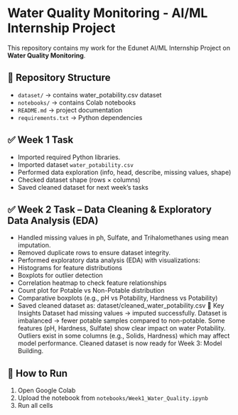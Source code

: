 # Water Quality Monitoring - AI/ML Internship Project

This repository contains my work for the Edunet AI/ML Internship Project on **Water Quality Monitoring**.

## 📂 Repository Structure
- `dataset/` → contains water_potability.csv dataset  
- `notebooks/` → contains Colab notebooks  
- `README.md` → project documentation  
- `requirements.txt` → Python dependencies  

## ✅ Week 1 Task
- Imported required Python libraries.
- Imported dataset `water_potability.csv`
- Performed data exploration (info, head, describe, missing values, shape)
- Checked dataset shape (rows × columns)
- Saved cleaned dataset for next week’s tasks

## ✅ Week 2 Task – Data Cleaning & Exploratory Data Analysis (EDA)
- Handled missing values in ph, Sulfate, and Trihalomethanes using mean imputation.
- Removed duplicate rows to ensure dataset integrity.
- Performed exploratory data analysis (EDA) with visualizations:
- Histograms for feature distributions
- Boxplots for outlier detection
- Correlation heatmap to check feature relationships
- Count plot for Potable vs Non-Potable distribution
- Comparative boxplots (e.g., pH vs Potability, Hardness vs Potability)
- Saved cleaned dataset as:
dataset/cleaned_water_potability.csv
🔎 Key Insights
Dataset had missing values → imputed successfully.
Dataset is imbalanced → fewer potable samples compared to non-potable.
Some features (pH, Hardness, Sulfate) show clear impact on water Potability.
Outliers exist in some columns (e.g., Solids, Hardness) which may affect model performance.
Cleaned dataset is now ready for Week 3: Model Building.

## 🚀 How to Run
1. Open Google Colab
2. Upload the notebook from `notebooks/Week1_Water_Quality.ipynb`
3. Run all cells
